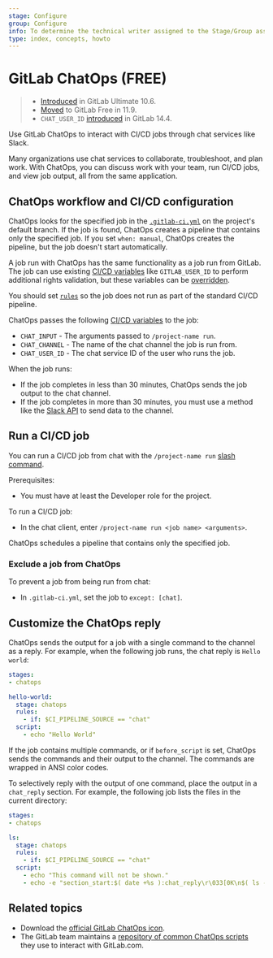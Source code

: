 ```yaml
---
stage: Configure
group: Configure
info: To determine the technical writer assigned to the Stage/Group associated with this page, see https://about.gitlab.com/handbook/product/ux/technical-writing/#assignments
type: index, concepts, howto
---
```


# GitLab ChatOps **(FREE)**

> - [Introduced](https://gitlab.com/gitlab-org/gitlab/-/merge_requests/4466) in GitLab Ultimate 10.6.
> - [Moved](https://gitlab.com/gitlab-org/gitlab-foss/-/merge_requests/24780) to GitLab Free in 11.9.
> - `CHAT_USER_ID` [introduced](https://gitlab.com/gitlab-org/gitlab/-/issues/341798) in GitLab 14.4.

Use GitLab ChatOps to interact with CI/CD jobs through chat services
like Slack.

Many organizations use chat services to collaborate, troubleshoot, and plan work. With ChatOps,
you can discuss work with your team, run CI/CD jobs, and view job output, all from the same
application.

## ChatOps workflow and CI/CD configuration

ChatOps looks for the specified job in the
[`.gitlab-ci.yml`](../yaml/index.md) on the project's default
branch. If the job is found, ChatOps creates a pipeline that contains
only the specified job. If you set `when: manual`, ChatOps creates the
pipeline, but the job doesn't start automatically.

A job run with ChatOps has the same functionality as a job run from
GitLab. The job can use existing [CI/CD variables](../variables/index.md#predefined-cicd-variables) like
`GITLAB_USER_ID` to perform additional rights validation, but these
variables can be [overridden](../variables/index.md#cicd-variable-precedence).

You should set [`rules`](../yaml/index.md#rules) so the job does not
run as part of the standard CI/CD pipeline.

ChatOps passes the following [CI/CD variables](../variables/index.md#predefined-cicd-variables)
to the job:

- `CHAT_INPUT` - The arguments passed to `/project-name run`.
- `CHAT_CHANNEL` - The name of the chat channel the job is run from.
- `CHAT_USER_ID` - The chat service ID of the user who runs the job.

When the job runs:

- If the job completes in less than 30 minutes, ChatOps sends the job output to the chat channel.
- If the job completes in more than 30 minutes, you must use a method like the
  [Slack API](https://api.slack.com/) to send data to the channel.

## Run a CI/CD job

You can run a CI/CD job from chat with the `/project-name run`
[slash command](../../integration/slash_commands.md).

Prerequisites:

- You must have at least the Developer role for the project.

To run a CI/CD job:

- In the chat client, enter `/project-name run <job name> <arguments>`.

ChatOps schedules a pipeline that contains only the specified job.

### Exclude a job from ChatOps

To prevent a job from being run from chat:

- In `.gitlab-ci.yml`, set the job to `except: [chat]`.

## Customize the ChatOps reply

ChatOps sends the output for a job with a single command to the
channel as a reply. For example, when the following job runs,
the chat reply is `Hello world`:

```yaml
stages:
- chatops

hello-world:
  stage: chatops
  rules:
    - if: $CI_PIPELINE_SOURCE == "chat"
  script:
    - echo "Hello World"
```

If the job contains multiple commands, or if `before_script` is set, ChatOps sends the commands
and their output to the channel. The commands are wrapped in ANSI color codes.

To selectively reply with the output of one command, place the output
in a `chat_reply` section. For example, the following job lists the
files in the current directory:

```yaml
stages:
- chatops

ls:
  stage: chatops
  rules:
    - if: $CI_PIPELINE_SOURCE == "chat"
  script:
    - echo "This command will not be shown."
    - echo -e "section_start:$( date +%s ):chat_reply\r\033[0K\n$( ls -la )\nsection_end:$( date +%s ):chat_reply\r\033[0K"
```

## Related topics

- Download the [official GitLab ChatOps icon](img/gitlab-chatops-icon.png).
- The GitLab team maintains a [repository of common ChatOps scripts](https://gitlab.com/gitlab-com/chatops)
  they use to interact with GitLab.com.
